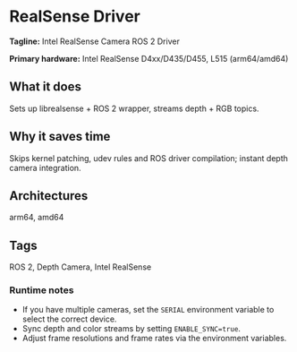 # RealSense Driver

**Tagline:** Intel RealSense Camera ROS 2 Driver

**Primary hardware:** Intel RealSense D4xx/D435/D455, L515 (arm64/amd64)

## What it does
Sets up librealsense + ROS 2 wrapper, streams depth + RGB topics.

## Why it saves time
Skips kernel patching, udev rules and ROS driver compilation; instant depth camera integration.

## Architectures
arm64, amd64

## Tags
ROS 2, Depth Camera, Intel RealSense

### Runtime notes

- If you have multiple cameras, set the `SERIAL` environment variable to select the correct device.
- Sync depth and color streams by setting `ENABLE_SYNC=true`.
- Adjust frame resolutions and frame rates via the environment variables.